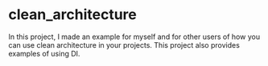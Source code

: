 # clean_architecture
In this project, I made an example for myself and for other users of how you can use clean architecture in your projects. 
This project also provides examples of using DI.

